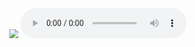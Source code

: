 <!Doctypehtml>
<html>
<head>
<title>Image, audio and video</title>
</head>
<body>
<img src="/Internal storage/Pictures/ Untitled190_20240921005646.jpg">
<audio controls>
<source src="/Internal storage/Download/ WeirdSawMosquito.mp3"
  </audio>
  <video height="200px" width="200px" controls>
  <source src="/Internal storage/Movies/Alight Motion/ New Project 35 [7BB0FF7].mp4" video/mp4>
  </video>
</body>
</html>
